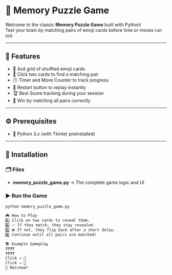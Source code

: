 # 🧠 Memory Puzzle Game  

Welcome to the classic **Memory Puzzle Game** built with Python!  
Test your brain by matching pairs of emoji cards before time or moves run out.  

---

## 📌 Features  
- 🎴 4x4 grid of shuffled emoji cards  
- 🧩 Click two cards to find a matching pair  
- 🕒 Timer and Move Counter to track progress  
- 🔄 Restart button to replay instantly  
- 🏆 Best Score tracking during your session  
- 🎉 Win by matching all pairs correctly  

---

## ⚙️ Prerequisites  
- 🐍 Python 3.x (with Tkinter preinstalled)  

---
## 🚀 Installation  
### 🗂️ Files  
- **memory_puzzle_game.py** → The complete game logic and UI  

### ▶️ Run the Game  
```bash
python memory_puzzle_game.py

🎮 How to Play
1️⃣ Click on two cards to reveal them.
2️⃣ ✅ If they match, they stay revealed.
3️⃣ ❌ If not, they flip back after a short delay.
4️⃣ Continue until all pairs are matched!

📚 Example Gameplay
❓❓❓❓  
❓❓❓❓  
Click → 🦊  
Click → 🦊  
🎉 Matched!
